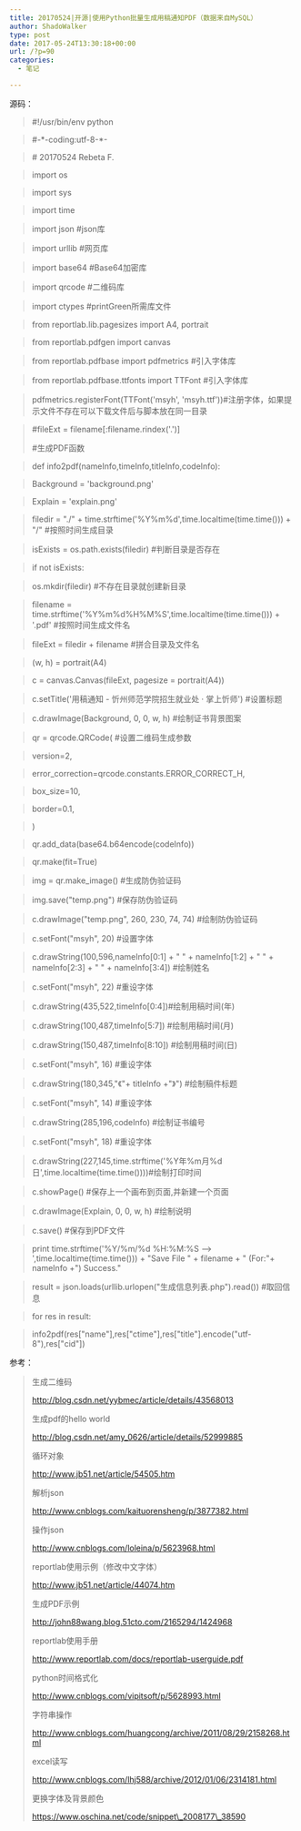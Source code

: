 ```yaml
---
title: 20170524|开源|使用Python批量生成用稿通知PDF（数据来自MySQL）
author: ShadoWalker
type: post
date: 2017-05-24T13:30:18+00:00
url: /?p=90
categories:
  - 笔记

---
```

源码：

> #!/usr/bin/env python
  
> #-\*-coding:utf-8-\*-
  
> \# 20170524 Rebeta F.
  
> import os
  
> import sys
  
> import time
  
> import json #json库
  
> import urllib #网页库
  
> import base64 #Base64加密库
  
> import qrcode #二维码库
  
> import ctypes #printGreen所需库文件
  
> from reportlab.lib.pagesizes import A4, portrait
  
> from reportlab.pdfgen import canvas
  
> from reportlab.pdfbase import pdfmetrics #引入字体库
  
> from reportlab.pdfbase.ttfonts import TTFont #引入字体库
  
> pdfmetrics.registerFont(TTFont('msyh', 'msyh.ttf'))#注册字体，如果提示文件不存在可以下载文件后与脚本放在同一目录
  
> #fileExt = filename[:filename.rindex('.')]
> 
> #生成PDF函数
  
> def info2pdf(nameInfo,timeInfo,titleInfo,codeInfo):
  
> Background = 'background.png'
  
> Explain = 'explain.png'
  
> filedir = "./" + time.strftime('%Y%m%d',time.localtime(time.time())) + "/" #按照时间生成目录
  
> isExists = os.path.exists(filedir) #判断目录是否存在
  
> if not isExists:
  
> os.mkdir(filedir) #不存在目录就创建新目录
  
> filename = time.strftime('%Y%m%d%H%M%S',time.localtime(time.time())) + '.pdf' #按照时间生成文件名
  
> fileExt = filedir + filename #拼合目录及文件名
  
> (w, h) = portrait(A4)
  
> c = canvas.Canvas(fileExt, pagesize = portrait(A4))
  
> c.setTitle('用稿通知 - 忻州师范学院招生就业处 · 掌上忻师') #设置标题
  
> c.drawImage(Background, 0, 0, w, h) #绘制证书背景图案
  
> qr = qrcode.QRCode( #设置二维码生成参数
  
> version=2,
  
> error\_correction=qrcode.constants.ERROR\_CORRECT_H,
  
> box_size=10,
  
> border=0.1,
  
> )
  
> qr.add_data(base64.b64encode(codeInfo))
  
> qr.make(fit=True)
  
> img = qr.make_image() #生成防伪验证码
  
> img.save("temp.png") #保存防伪验证码
  
> c.drawImage("temp.png", 260, 230, 74, 74) #绘制防伪验证码
  
> c.setFont("msyh", 20) #设置字体
  
> c.drawString(100,596,nameInfo[0:1] + " " + nameInfo[1:2] + " " + nameInfo[2:3] + " " + nameInfo[3:4]) #绘制姓名
  
> c.setFont("msyh", 22) #重设字体
  
> c.drawString(435,522,timeInfo[0:4])#绘制用稿时间(年)
  
> c.drawString(100,487,timeInfo[5:7]) #绘制用稿时间(月)
  
> c.drawString(150,487,timeInfo[8:10]) #绘制用稿时间(日)
  
> c.setFont("msyh", 16) #重设字体
  
> c.drawString(180,345,"《"+ titleInfo +"》") #绘制稿件标题
  
> c.setFont("msyh", 14) #重设字体
  
> c.drawString(285,196,codeInfo) #绘制证书编号
  
> c.setFont("msyh", 18) #重设字体
  
> c.drawString(227,145,time.strftime('%Y年%m月%d日',time.localtime(time.time())))#绘制打印时间
  
> c.showPage() #保存上一个画布到页面,并新建一个页面
  
> c.drawImage(Explain, 0, 0, w, h) #绘制说明
  
> c.save() #保存到PDF文件
  
> print time.strftime('%Y/%m/%d %H:%M:%S --> ',time.localtime(time.time())) + "Save File " + filename + " (For:"+ nameInfo +") Success."
  
> result = json.loads(urllib.urlopen("生成信息列表.php").read()) #取回信息
  
> for res in result:
  
> info2pdf(res["name"],res["ctime"],res["title"].encode("utf-8"),res["cid"])

参考：

> 生成二维码
> 
> http://blog.csdn.net/yybmec/article/details/43568013
> 
> 生成pdf的hello world
> 
> http://blog.csdn.net/amy_0626/article/details/52999885
> 
> 循环对象
> 
> http://www.jb51.net/article/54505.htm
> 
> 解析json
> 
> http://www.cnblogs.com/kaituorensheng/p/3877382.html
> 
> 操作json
> 
> http://www.cnblogs.com/loleina/p/5623968.html
> 
> reportlab使用示例（修改中文字体）
> 
> http://www.jb51.net/article/44074.htm
> 
> 生成PDF示例
> 
> http://john88wang.blog.51cto.com/2165294/1424968
> 
> reportlab使用手册
> 
> http://www.reportlab.com/docs/reportlab-userguide.pdf
> 
> python时间格式化
> 
> http://www.cnblogs.com/vipitsoft/p/5628993.html
> 
> 字符串操作
> 
> http://www.cnblogs.com/huangcong/archive/2011/08/29/2158268.html
> 
> excel读写
> 
> http://www.cnblogs.com/lhj588/archive/2012/01/06/2314181.html
> 
> 更换字体及背景颜色
> 
> https://www.oschina.net/code/snippet\_2008177\_38590

&nbsp;